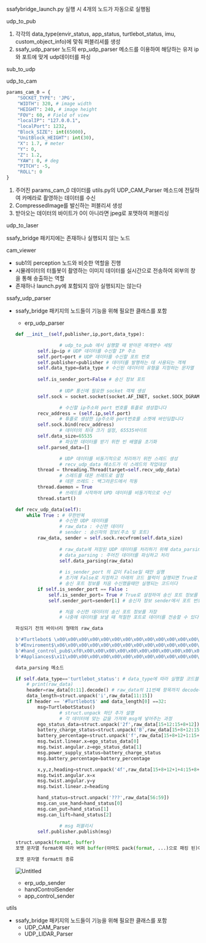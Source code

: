 
ssafybridge_launch.py 실행 시 4개의 노드가 자동으로 실행됨

udp_to_pub

1. 각각의 data_type(envir_status, app_status, turtlebot_status, imu, custom_object_info)에 맞춰 퍼블리셔를 생성
2. ssafy_udp_parser 노드의 erp_udp_parser 메소드를 이용하여 해당하는 유저 ip와 포트에 맞게 udp데이터를 파싱

sub_to_udp

udp_to_cam

```python
params_cam_0 = {
    "SOCKET_TYPE": 'JPG',
    "WIDTH": 320, # image width
    "HEIGHT": 240, # image height
    "FOV": 60, # Field of view
    "localIP": "127.0.0.1",
    "localPort": 1232,
    "Block_SIZE": int(65000),
    "UnitBlock_HEIGHT": int(30),
    "X": 1.7, # meter
    "Y": 0,
    "Z": 1.2,
    "YAW": 0, # deg
    "PITCH": -5,
    "ROLL": 0
}
```

1. 주어진 params_cam_0 데이터를 utils.py의 UDP_CAM_Parser 메소드에 전달하여 카메라로 촬영하는 데이터를 수신
2. CompressedImage를 발신하는 퍼블리셔 생성
3. 받아오는 데이터의 바이트가 0이 아니라면 jpeg로 포맷하여 퍼블리싱

udp_to_laser

ssafy_bridge 패키지에는 존재하나 실행되지 않는 노드

cam_viewer

- sub1의 perception 노드와 비슷한 역할을 진행
- 시뮬레이터의 터틀봇이 촬영하는 이미지 데이터를 실시간으로 전송하여 외부의 창을 통해 송출하는 역할
- 존재하나 launch.py에 포함되지 않아 실행되지는 않는다

ssafy_udp_parser

- ssafy_bridge 패키지의 노드들이 기능을 위해 필요한 클래스를 포함
    - erp_udp_parser
    
    ```python
    def __init__(self,publisher,ip,port,data_type):
    
    				# udp_to_pub 에서 실행할 때 받아온 매개변수 세팅
            self.ip=ip # UDP 데이터를 수신할 IP 주소
            self.port=port # UDP 데이터를 수신할 포트 번호
            self.publisher=publisher # 데이터를 발행하는 데 사용되는 객체
            self.data_type=data_type # 수신된 데이터의 유형을 지정하는 문자열
    				
            self.is_sender_port=False # 송신 정보 포트
    			
    				# UDP 통신에 필요한 socket 객체 생성
            self.sock = socket.socket(socket.AF_INET, socket.SOCK_DGRAM)
    
    				# 수신할 ip주소와 port 번호를 튜플로 생성합니다
            recv_address = (self.ip,self.port)
    				# 튜플로 생성한 ip주소와 port번호를 소켓에 바인딩합니다
            self.sock.bind(recv_address)
    				# 데이터의 최대 크기 설정, 65535바이트
            self.data_size=65535 
    				# 파싱한 데이터를 받기 위한 빈 배열을 초기화
            self.parsed_data=[]
    
    				# UDP 데이터를 비동기적으로 처리하기 위한 스레드 생성
    				# recv_udp_data 메소드가 이 스레드의 작업대상
            thread = threading.Thread(target=self.recv_udp_data)
    				# 스레드를 데몬 쓰레드로 설정
    				# 데몬 쓰레드 : 백그라운드에서 작동
            thread.daemon = True 
    				# 쓰레드를 시작하여 UPD 데이터를 비동기적으로 수신
            thread.start()
    ```
    
    ```python
    def recv_udp_data(self):
        while True : # 무한반복
    				# 수신한 UDP 데이터를
    				# raw_data : 수신한 데이터
    				# sender : 송신자의 정보(주소 및 포트)
            raw_data, sender = self.sock.recvfrom(self.data_size)
            
    				# raw_data에 저장된 UDP 데이터를 처리하기 위해 data_parsing 메서드를 호출
    				# data_parsing : 주어진 데이터를 파싱하고 처리
    				self.data_parsing(raw_data)
            
    				# is_sender_port 의 값이 False일 때만 실행
    				# 초기에 False로 지정하고 아래의 코드 블럭이 실행되면 True로 변하기 때문에
    				# 송신 포트 정보를 처음 수신했을때만 실행되는 코드이다
            if self.is_sender_port == False :
                self.is_sender_port= True # True로 설정하여 송신 포트 정보를 한번만 저장하도록 한다
                self.sender_port=sender[1] # 송신자 정보 sender에서 포트 번호(sender[1])를 추출하여 저장
    
    				# 처음 수신한 데이터의 송신 포트 정보를 저장
    				# 나중에 데이터를 보낼 때 적절한 포트로 데이터를 전송할 수 있다
    ```
    
    ```python
    파싱되기 전의 바이너리 형태의 raw_data
    
    b'#Turtlebot$ \x00\x00\x00\x00\x00\x00\x00\x00\x00\x00\x00\x00\x00\x00\x00\x83\x9a>\xb6\x00\x00\x00\x00\x00\x00\x00\x00\x00ta\x16\xc1dt\xf6\xc0\x80\\\xc4:\x08\xa7\xb4B\x00\x00\x00\r\n'
    b'#Enviroment$\x06\x00\x00\x00\x00\x00\x00\x00\x00\x00\x00\x00\x00\x00\x00\x00\x01\x0b\t\x01\r\x00\r\n'
    b'#hand_control_pub$\xf0\x00\x00\x00\x00\x00\x00\x00\x00\x00\x00\x00\x00\x00\x00\x00\x00\x00\x00\x00\x00\x00\x00\x00\x00\x00\x00\x00\x00\x00\x00\x00\x00\x00\x00\x00\x00\x00\x00\x00\x00\x00\x00\x00\x00\x00\x00\x00\x00\x00\x00\x00\x00\x00\x00\x00\x00\x00\x00\x00\x00\x00\x00\x00\x00\x00\x00\x00\x00\x00\x00\x00\x00\x00\x00\x00\x00\x00\x00\x00\x00\x00\x00\x00\x00\x00\x00\x00\x00\x00\x00\x00\x00\x00\x00\x00\x00\x00\x00\x00\x00\x00\x00\x00\x00\x00\x00\x00\x00\x00\x00\x00\x00\x00\x00\x00\x00\x00\x00\x00\x00\x00\x00\x00\x00\x00\x00\x00\x00\x00\x00\x00\x00\x00\x00\x00\x00\x00\x00\x00\x00\x00\x00\x00\x00\x00\x00\x00\x00\x00\x00\x00\x00\x00\x00\x00\x00\x00\x00\x00\x00\x00\x00\x00\x00\x00\x00\x00\x00\x00\x00\x00\x00\x00\x00\x00\x00\x00\x00\x00\x00\x00\x00\x00\x00\x00\x00\x00\x00\x00\x00\x00\x00\x00\x00\x00\x00\x00\x00\x00\x00\x00\x00\x00\x00\x00\x00\x00\x00\x00\x00\x00\x00\x00\x00\x00\x00\x00\x00\x00\x00\x00\x00\x00\x00\x00\x00\x00\x00\x00\x00\x00\x00\x00\x00\x00\x00\x00\x00\x00\x00\x00\x00\x00\x00\x00\x00\x00\x00\x00\x00\x00\x00\x00\x00\x00\r\n'
    b'#Appliances$\x11\x00\x00\x00\x00\x00\x00\x00\x00\x00\x00\x00\x00\x00\x00\x00\x02\x02\x02\x02\x02\x02\x02\x02\x02\x02\x02\x02\x02\x02\x02\x02\x02\r\n'
    
    data_parsing 메소드
    
    if self.data_type=='turtlebot_status': # data_type에 따라 실행할 코드블럭 분리
        # print(raw_data)
        header=raw_data[0:11].decode() # raw_data의 11번째 항목까지 decode하여 header로 설정
        data_length=struct.unpack('i',raw_data[11:15])
        if header == '#Turtlebot$' and data_length[0] ==32:
            msg=TurtlebotStatus()
    				# struct.unpack 하단 추가 설명
    				# 각 데이터에 맞는 값을 가져와 msg에 넣어주는 과정
            ego_status_data=struct.unpack('2f',raw_data[15+12:15+8+12])
            battery_charge_status=struct.unpack('B',raw_data[15+8+12:15+8+12+1])[0]
            battery_percentage=struct.unpack('f',raw_data[15+8+12+1:15+8+12+1+4])[0]
            msg.twist.linear.x=ego_status_data[0]
            msg.twist.angular.z=ego_status_data[1]
            msg.power_supply_status=battery_charge_status
            msg.battery_percentage=battery_percentage
    
            x,y,z,heading=struct.unpack('4f',raw_data[15+8+12+1+4:15+8+12+1+4+16])
            msg.twist.angular.x=x
            msg.twist.angular.y=y
            msg.twist.linear.z=heading
    
            hand_status=struct.unpack('???',raw_data[56:59])
            msg.can_use_hand=hand_status[0]
            msg.can_put=hand_status[1]
            msg.can_lift=hand_status[2]
    
    				# msg 퍼블리시
            self.publisher.publish(msg)
    
    ```
    
    ```python
    struct.unpack(format, buffer)
    포맷 문자열 format에 따라 버퍼 buffer(아마도 pack(format, ...)으로 패킹 된)에서 언 패킹 합니다. 정확히 하나의 항목을 포함하더라도 결과는 튜플입니다. 바이트 단위의 버퍼 크기는 (calcsize()에 의해 반영되는) 포맷이 요구하는 크기와 일치해야 합니다.
    
    포맷 문자열 format의 종류
    ```
    
    ![Untitled](https://prod-files-secure.s3.us-west-2.amazonaws.com/cd20751b-e4bb-48a3-9815-f42c4e455b3e/93b60615-2bf0-4195-8cd2-e44a9438fa74/Untitled.png)
    
    - erp_udp_sender
    - handControlSender
    - app_control_sender

utils

- ssafy_bridge 패키지의 노드들이 기능을 위해 필요한 클래스를 포함
    - UDP_CAM_Parser
    - UDP_LIDAR_Parser
